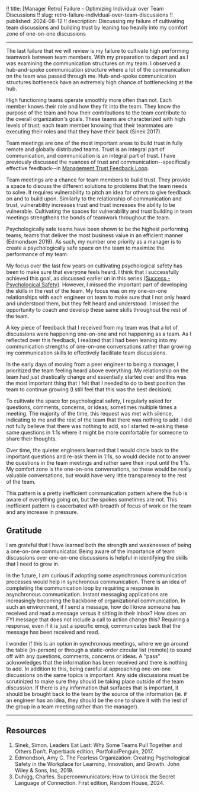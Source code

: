 !! title: [Manager Retro] Failure - Optimizing Individual over Team Discussions
!! slug: retro-failure-individual-over-team-discussions
!! published: 2024-08-12
!! description: Discussing my failure of cultivating team discussions and building trust by leaning too heavily into my comfort zone of one-on-one discussions

---

The last failure that we will review is my failure to cultivate high performing teamwork between
team members. With my preparation to depart and as I was examining the communication structures on
my team. I observed a hub-and-spoke communication structure where a lot of the communication on the
team was passed through me. Hub-and-spoke communication structures bottleneck have an extremely high
chance of bottlenecking at the hub. 

High functioning teams operate smoothly more often than not. Each member knows their role and how
they fit into the team. They know the purpose of the team and how their contributions to the team
contribute to the overall organization's goals. These teams are characterized with high levels of
trust; each team member knowing that their teammates are executing their roles and that they have
their back (Sinek 2017).

Team meetings are one of the most important areas to build trust in fully remote and globally
distributed teams. Trust is an integral part of communication, and communication is an integral part
of trust. I have previously discussed the nuances of trust and communication--specifically effective
feedback--in [Management Trust Feedback Loop](posts/management-trust-feedback/loop). 

Team meetings are a chance for team members to build trust. They provide a space to discuss the
different solutions to problems that the team needs to solve. It requires vulnerability to pitch an
idea for others to give feedback on and to build upon. Similarly to the relationship of
communication and trust, vulnerability increases trust and trust increases the ability to be
vulnerable. Cultivating the spaces for vulnerability and trust building in team meetings strengthens
the bonds of teamwork throughout the team.

Psychologically safe teams have been shown to be the highest performing teams; teams that deliver
the most business value in an efficient manner (Edmondson 2019). As such, my number one priority as
a manager is to create a psychologically safe space on the team to maximize the performance of my
team.

My focus over the last few years on cultivating psychological safety has been to make sure that
everyone feels heard. I think that I successfully achieved this goal, as discussed earlier on in
this series ([Success - Psychological Safety](./posts/manager-retro-succcess-psychological-safety)).
However, I missed the important part of developing the skills in the rest of the team. My focus was
on my one-on-one relationships with each engineer on team to make sure that I not only heard and
understood them, but they felt heard and understood. I missed the opportunity to coach and develop
these same skills throughout the rest of the team.

A key piece of feedback that I received from my team was that a lot of discussions were happening
one-on-one and not happening as a team. As I reflected over this feedback, I realized that I had
been leaning into my communication strengths of one-on-one conversations rather than growing my
communication skills to effectively facilitate team discussions.

In the early days of moving from a peer engineer to being a manager, I prioritized the team feeling
heard above everything. My relationship on the team had just drastically change and essentially
started over and this was the most important thing that I felt that I needed to do to best position
the team to continue growing (I still feel that this was the best decision).

To cultivate the space for psychological safety, I regularly asked for questions, comments,
concerns, or ideas; sometimes multiple times a meeting. The majority of the time, this request was
met with silence, indicating to me and the rest of the team that there was nothing to add. I did not
fully believe that there was nothing to add, so I started re-asking these same questions in
1:1s where it might be more comfortable for someone to share their thoughts. 

Over time, the quieter engineers learned that I would circle back to the important questions and
re-ask them in 1:1s, so would decide not to answer the questions in the team meetings and rather
save their input until the 1:1s. My comfort zone is the one-on-one conversations, so these would be
really valuable conversations, but would have very little transparency to the rest of the team.

This pattern is a pretty inefficient communication pattern where the hub is aware of everything
going on, but the spokes sometimes are not. This inefficient pattern is exacerbated with breadth of
focus of work on the team and any increase in pressure.


## Gratitude

I am grateful that I have learned both the strength and weaknesses of being a one-on-one
communicator. Being aware of the importance of team discussions over one-on-one discussions is
helpful in identifying the skills that I need to grow in. 

In the future, I am curious if adopting some asynchronous communication processes would help in
synchronous communication. There is an idea of completing the communication loop by requiring a
response in asynchronous communication. Instant messaging applications are increasingly
becoming the backbone of organizational communication. In such an environment, if I send a message,
how do I know someone has received and read a message versus it sitting in their inbox? How does an
FYI message that does not include a call to action change this? Requiring a response, even if it is
just a specific emoji, communicates back that the message has been received and read. 

I wonder if this is an option in synchronous meetings, where we go around the table (in-person) or
through a static-order circular list (remote) to sound off with any questions, comments, concerns or
ideas. A "pass" acknowledges that the information has been received and there is nothing to add. In
addition to this, being careful at approaching one-on-one discussions on the same topics is
important. Any side discussions must be scrutinized to make sure they should be taking place outside
of the team discussion. If there is any information that surfaces that is important, it should be
brought back to the team by the source of the information (ie. if an engineer has an idea, they
should be the one to share it with the rest of the group in a team meeting rather than the manager). 

---

## Resources

1. Sinek, Simon. Leaders Eat Last: Why Some Teams Pull Together and Others Don’t. Paperback edition, Portfolio/Penguin, 2017.
2. Edmondson, Amy C. The Fearless Organization: Creating Psychological Safety in the Workplace for Learning, Innovation, and Growth. John Wiley & Sons, Inc, 2019.
3. Duhigg, Charles. Supercommunicators: How to Unlock the Secret Language of Connection. First edition, Random House, 2024.


